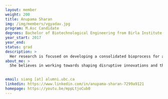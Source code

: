 ```yaml
---
layout: member
weight: 200
title: Anupama Sharan
img: /img/members/vgyadav.jpg
program: M.Asc Candidate
degrees: Bachelor of Biotechnological Engineering from Birla Institute of Technology, India
year_start: 2017
year_end:
status: grad
description: >
  Her research is focused on developing a consolidated bioprocess for adding value to the important lignocellulosic waste stream - pulp and paper mill sludge using metagenomics and biotechnology.
about_me: >
  She believes in working towards shaping disruptive innovations and thinking in society and is very interested in shaping the paradigm shift from bioremediation to biovalorization of waste and designing brownfield operations that would seamlessly integrate varied sectors of the global economy. 
 

email: siang [at] alumni.ubc.ca
linkedin: https://www.linkedin.com/in/anupama-sharan-7299a9121
homepage: https://youtu.be/mppLtjoCub0
---
```

